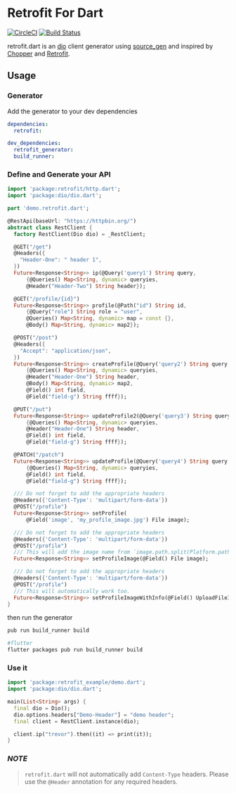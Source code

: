 # Retrofit For Dart

[![CircleCI](https://circleci.com/gh/trevorwang/retrofit.dart.svg?style=svg)](https://circleci.com/gh/trevorwang/retrofit.dart)
[![Build Status](https://travis-ci.org/trevorwang/retrofit.dart.svg?branch=master)](https://travis-ci.org/trevorwang/retrofit.dart)

retrofit.dart is an [dio](https://github.com/flutterchina/dio/) client generator using [source_gen](https://github.com/dart-lang/source_gen) and inspired by [Chopper](https://github.com/lejard-h/chopper) and [Retrofit](https://github.com/square/retrofit).

## Usage

### Generator

Add the generator to your dev dependencies

```yaml
dependencies:
  retrofit:

dev_dependencies:
  retrofit_generator:
  build_runner:
```

### Define and Generate your API

```dart
import 'package:retrofit/http.dart';
import 'package:dio/dio.dart';

part 'demo.retrofit.dart';

@RestApi(baseUrl: "https://httpbin.org/")
abstract class RestClient {
  factory RestClient(Dio dio) = _RestClient;

  @GET("/get")
  @Headers({
    "Header-One": " header 1",
  })
  Future<Response<String>> ip(@Query('query1') String query,
      {@Queries() Map<String, dynamic> queryies,
      @Header("Header-Two") String header});

  @GET("/profile/{id}")
  Future<Response<String>> profile(@Path("id") String id,
      {@Query("role") String role = "user",
      @Queries() Map<String, dynamic> map = const {},
      @Body() Map<String, dynamic> map2});

  @POST("/post")
  @Headers({
    "Accept": "application/json",
  })
  Future<Response<String>> createProfile(@Query('query2') String query,
      {@Queries() Map<String, dynamic> queryies,
      @Header("Header-One") String header,
      @Body() Map<String, dynamic> map2,
      @Field() int field,
      @Field("field-g") String ffff});

  @PUT("/put")
  Future<Response<String>> updateProfile2(@Query('query3') String query,
      {@Queries() Map<String, dynamic> queryies,
      @Header("Header-One") String header,
      @Field() int field,
      @Field("field-g") String ffff});

  @PATCH("/patch")
  Future<Response<String>> updateProfile(@Query('query4') String query,
      {@Queries() Map<String, dynamic> queryies,
      @Field() int field,
      @Field("field-g") String ffff});

  /// Do not forget to add the appropriate headers
  @Headers({'Content-Type': 'multipart/form-data'})
  @POST("/profile")
  Future<Response<String>> setProfile(
      @Field('image', 'my_profile_image.jpg') File image);

  /// Do not forget to add the appropriate headers
  @Headers({'Content-Type': 'multipart/form-data'})
  @POST("/profile")
  /// This will add the image name from `image.path.split(Platform.pathSeperator).last`
  Future<Response<String>> setProfileImage(@Field() File image);

  /// Do not forget to add the appropriate headers
  @Headers({'Content-Type': 'multipart/form-data'})
  @POST("/profile")
  /// This will automatically work too.
  Future<Response<String>> setProfileImageWithInfo(@Field() UploadFileInfo image);
}
```

then run the generator

```sh
pub run build_runner build

#flutter
flutter packages pub run build_runner build
```

### Use it

```dart
import 'package:retrofit_example/demo.dart';
import 'package:dio/dio.dart';

main(List<String> args) {
  final dio = Dio();
  dio.options.headers["Demo-Header"] = "demo header";
  final client = RestClient.instance(dio);

  client.ip("trevor").then((it) => print(it));
}

```

### *NOTE*

> `retrofit.dart` will not automatically add `Content-Type` headers. Please use the `@Header` annotation for any required headers.
